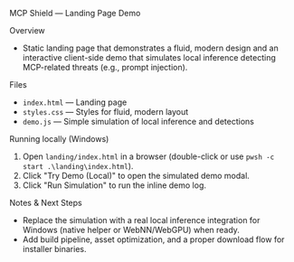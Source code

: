 MCP Shield — Landing Page Demo

Overview
- Static landing page that demonstrates a fluid, modern design and an interactive client-side demo that simulates local inference detecting MCP-related threats (e.g., prompt injection).

Files
- `index.html` — Landing page
- `styles.css` — Styles for fluid, modern layout
- `demo.js` — Simple simulation of local inference and detections

Running locally (Windows)
1. Open `landing/index.html` in a browser (double-click or use `pwsh -c start .\landing\index.html`).
2. Click "Try Demo (Local)" to open the simulated demo modal.
3. Click "Run Simulation" to run the inline demo log.

Notes & Next Steps
- Replace the simulation with a real local inference integration for Windows (native helper or WebNN/WebGPU) when ready.
- Add build pipeline, asset optimization, and a proper download flow for installer binaries.
